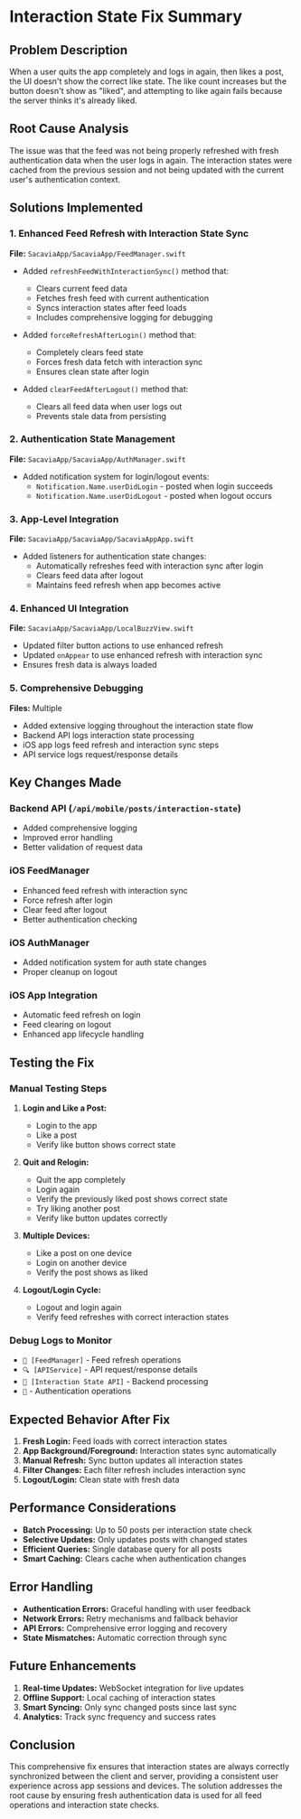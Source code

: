 # Interaction State Fix Summary

## Problem Description
When a user quits the app completely and logs in again, then likes a post, the UI doesn't show the correct like state. The like count increases but the button doesn't show as "liked", and attempting to like again fails because the server thinks it's already liked.

## Root Cause Analysis
The issue was that the feed was not being properly refreshed with fresh authentication data when the user logs in again. The interaction states were cached from the previous session and not being updated with the current user's authentication context.

## Solutions Implemented

### 1. Enhanced Feed Refresh with Interaction State Sync
**File:** `SacaviaApp/SacaviaApp/FeedManager.swift`

- Added `refreshFeedWithInteractionSync()` method that:
  - Clears current feed data
  - Fetches fresh feed with current authentication
  - Syncs interaction states after feed loads
  - Includes comprehensive logging for debugging

- Added `forceRefreshAfterLogin()` method that:
  - Completely clears feed state
  - Forces fresh data fetch with interaction sync
  - Ensures clean state after login

- Added `clearFeedAfterLogout()` method that:
  - Clears all feed data when user logs out
  - Prevents stale data from persisting

### 2. Authentication State Management
**File:** `SacaviaApp/SacaviaApp/AuthManager.swift`

- Added notification system for login/logout events:
  - `Notification.Name.userDidLogin` - posted when login succeeds
  - `Notification.Name.userDidLogout` - posted when logout occurs

### 3. App-Level Integration
**File:** `SacaviaApp/SacaviaApp/SacaviaAppApp.swift`

- Added listeners for authentication state changes:
  - Automatically refreshes feed with interaction sync after login
  - Clears feed data after logout
  - Maintains feed refresh when app becomes active

### 4. Enhanced UI Integration
**File:** `SacaviaApp/SacaviaApp/LocalBuzzView.swift`

- Updated filter button actions to use enhanced refresh
- Updated `onAppear` to use enhanced refresh with interaction sync
- Ensures fresh data is always loaded

### 5. Comprehensive Debugging
**Files:** Multiple

- Added extensive logging throughout the interaction state flow
- Backend API logs interaction state processing
- iOS app logs feed refresh and interaction sync steps
- API service logs request/response details

## Key Changes Made

### Backend API (`/api/mobile/posts/interaction-state`)
- Added comprehensive logging
- Improved error handling
- Better validation of request data

### iOS FeedManager
- Enhanced feed refresh with interaction sync
- Force refresh after login
- Clear feed after logout
- Better authentication checking

### iOS AuthManager
- Added notification system for auth state changes
- Proper cleanup on logout

### iOS App Integration
- Automatic feed refresh on login
- Feed clearing on logout
- Enhanced app lifecycle handling

## Testing the Fix

### Manual Testing Steps
1. **Login and Like a Post:**
   - Login to the app
   - Like a post
   - Verify like button shows correct state

2. **Quit and Relogin:**
   - Quit the app completely
   - Login again
   - Verify the previously liked post shows correct state
   - Try liking another post
   - Verify like button updates correctly

3. **Multiple Devices:**
   - Like a post on one device
   - Login on another device
   - Verify the post shows as liked

4. **Logout/Login Cycle:**
   - Logout and login again
   - Verify feed refreshes with correct interaction states

### Debug Logs to Monitor
- `📱 [FeedManager]` - Feed refresh operations
- `🔍 [APIService]` - API request/response details
- `🔄 [Interaction State API]` - Backend processing
- `🔐` - Authentication operations

## Expected Behavior After Fix

1. **Fresh Login:** Feed loads with correct interaction states
2. **App Background/Foreground:** Interaction states sync automatically
3. **Manual Refresh:** Sync button updates all interaction states
4. **Filter Changes:** Each filter refresh includes interaction sync
5. **Logout/Login:** Clean state with fresh data

## Performance Considerations

- **Batch Processing:** Up to 50 posts per interaction state check
- **Selective Updates:** Only updates posts with changed states
- **Efficient Queries:** Single database query for all posts
- **Smart Caching:** Clears cache when authentication changes

## Error Handling

- **Authentication Errors:** Graceful handling with user feedback
- **Network Errors:** Retry mechanisms and fallback behavior
- **API Errors:** Comprehensive error logging and recovery
- **State Mismatches:** Automatic correction through sync

## Future Enhancements

1. **Real-time Updates:** WebSocket integration for live updates
2. **Offline Support:** Local caching of interaction states
3. **Smart Syncing:** Only sync changed posts since last sync
4. **Analytics:** Track sync frequency and success rates

## Conclusion

This comprehensive fix ensures that interaction states are always correctly synchronized between the client and server, providing a consistent user experience across app sessions and devices. The solution addresses the root cause by ensuring fresh authentication data is used for all feed operations and interaction state checks. 